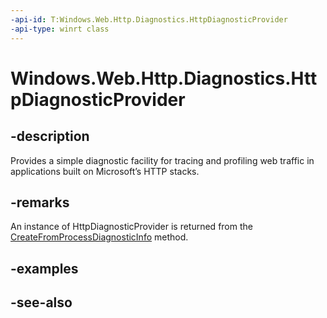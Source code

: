 ```yaml
---
-api-id: T:Windows.Web.Http.Diagnostics.HttpDiagnosticProvider
-api-type: winrt class
---
```


<!-- Class syntax.
public class HttpDiagnosticProvider : Windows.Web.Http.Diagnostics.IHttpDiagnosticProvider
-->

# Windows.Web.Http.Diagnostics.HttpDiagnosticProvider

## -description

Provides a simple diagnostic facility for tracing and profiling web traffic in applications built on Microsoft’s HTTP stacks.

## -remarks

An instance of HttpDiagnosticProvider is returned from the [CreateFromProcessDiagnosticInfo](httpdiagnosticprovider_createfromprocessdiagnosticinfo_1892887646.md) method.

## -examples

## -see-also
